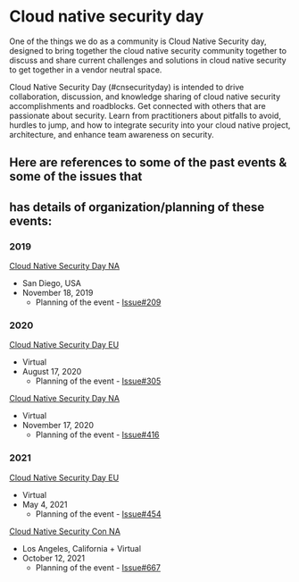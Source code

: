 # Cloud native security day
One of the things we do as a community is Cloud Native Security day, designed 
to bring together the cloud native security community together to discuss 
and share current challenges and solutions in cloud native security to get together 
in a vendor neutral space.

Cloud Native Security Day (#cnsecurityday) is intended to drive collaboration, discussion, 
and knowledge sharing of cloud native security accomplishments and roadblocks. Get connected with 
others that are passionate about security. Learn from practitioners about pitfalls to avoid, 
hurdles to jump, and how to integrate security into your cloud native project, architecture, 
and enhance team awareness on security.

## Here are references to some of the past events & some of the issues that 
## has details of organization/planning of these events: 

### 2019

[Cloud Native Security Day NA](https://events19.linuxfoundation.org/events/cloud-native-security-day-2019/)
- San Diego, USA 
- November 18, 2019
  * Planning of the event - [Issue#209](https://github.com/cncf/tag-security/issues/209)


### 2020

[Cloud Native Security Day EU](https://events.linuxfoundation.org/archive/2020/cloud-native-security-day/)
- Virtual
- August 17, 2020
  * Planning of the event - [Issue#305](https://github.com/cncf/tag-security/issues/305)


[Cloud Native Security Day NA](https://events.linuxfoundation.org/cloud-native-security-day-north-america/)
- Virtual
- November 17, 2020
  * Planning of the event - [Issue#416](https://github.com/cncf/tag-security/issues/416)


### 2021

[Cloud Native Security Day EU](https://events.linuxfoundation.org/cloud-native-security-day-europe/)
- Virtual
- May 4, 2021
  * Planning of the event - [Issue#454](https://github.com/cncf/tag-security/issues/454)


[Cloud Native Security Con NA](https://kccncna2021.sched.com/event/leYD?iframe=no)
- Los Angeles, California + Virtual
- October 12, 2021
  * Planning of the event - [Issue#667](https://github.com/cncf/tag-security/issues/667)

